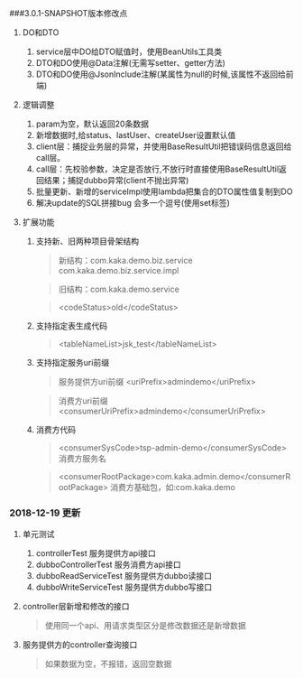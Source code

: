 ###3.0.1-SNAPSHOT版本修改点
1. DO和DTO
    1. service层中DO给DTO赋值时，使用BeanUtils工具类 
    2. DTO和DO使用@Data注解(无需写setter、getter方法)
    3. DTO和DO使用@JsonInclude注解(某属性为null的时候,该属性不返回给前端)
    
2. 逻辑调整
    1. param为空，默认返回20条数据
    2. 新增数据时,给status、lastUser、createUser设置默认值
    3. client层：捕捉业务层的异常，并使用BaseResultUtil把错误码信息返回给call层。
    4. call层：先校验参数，决定是否放行,不放行时直接使用BaseResultUtil返回结果；捕捉dubbo异常(client不抛出异常)
    5. 批量更新、新增的serviceImpl使用lambda把集合的DTO属性值复制到DO
    6. 解决update的SQL拼接bug  会多一个逗号(使用set标签)

3. 扩展功能
    1. 支持新、旧两种项目骨架结构
        > 新结构：com.kaka.demo.biz.service      com.kaka.demo.biz.service.impl
    
        > 旧结构：com.kaka.demo.service
    
        > \<codeStatus>old\</codeStatus>
    
    2. 支持指定表生成代码
        > \<tableNameList>jsk_test\</tableNameList>
    3. 支持指定服务uri前缀
        >服务提供方uri前缀 \<uriPrefix>admindemo\</uriPrefix>
        
        >消费方uri前缀 \<consumerUriPrefix>admindemo\</consumerUriPrefix>
    4. 消费方代码
        > \<consumerSysCode>tsp-admin-demo\</consumerSysCode> 消费方服务名
        
        > \<consumerRootPackage>com.kaka.admin.demo\</consumerRootPackage> 消费方基础包，如:com.kaka.demo
        
        
        
        
### 2018-12-19 更新
1. 单元测试
    1. controllerTest    服务提供方api接口
    2. dubboControllerTest   服务消费方api接口
    3. dubboReadServiceTest 服务提供方dubbo读接口
    4. dubboWriteServiceTest 服务提供方dubbo写接口
    
2. controller层新增和修改的接口
    > 使用同一个api、用请求类型区分是修改数据还是新增数据
    
3. 服务提供方的controller查询接口
    > 如果数据为空，不报错，返回空数据